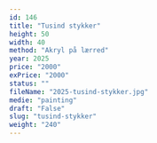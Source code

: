 ```yaml
---
id: 146
title: "Tusind stykker"
height: 50
width: 40
method: "Akryl på lærred"
year: 2025
price: "2000"
exPrice: "2000"
status: ""
fileName: "2025-tusind-stykker.jpg"
medie: "painting"
draft: "False"
slug: "tusind-stykker"
weight: "240"
---
```

